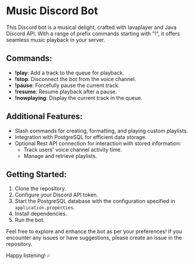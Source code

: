 # Music Discord Bot

This Discord bot is a musical delight, crafted with lavaplayer and Java Discord API. With a range of prefix commands starting with "!", it offers seamless music playback in your server.

## Commands:
- **!play**: Add a track to the queue for playback.
- **!stop**: Disconnect the bot from the voice channel.
- **!pause**: Forcefully pause the current track.
- **!resume**: Resume playback after a pause.
- **!nowplaying**: Display the current track in the queue.

## Additional Features:
- Slash commands for creating, formatting, and playing custom playlists.
- Integration with PostgreSQL for efficient data storage.
- Optional Rest API connection for interaction with stored information:
  - Track users' voice channel activity time.
  - Manage and retrieve playlists.

## Getting Started:
1. Clone the repository.
2. Configure your Discord API token.
3. Start the PostgreSQL database with the configuration specified in `application.properties`.
4. Install dependencies.
5. Run the bot.

Feel free to explore and enhance the bot as per your preferences! If you encounter any issues or have suggestions, please create an issue in the repository.

Happy listening! 🎶
